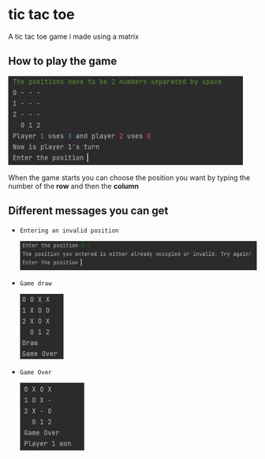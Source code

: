 # tic tac toe
 A tic tac toe game i made using a matrix
 ## How to play the game
<img src="screenshots/Screenshot_1.png"/>
<p>When the game starts you can choose the position you want by typing the number of the <b>row</b> and then the <b>column</b></p>

## Different messages you can get
- `Entering an invalid position`

   <img src="screenshots/Screenshot_3.png"/>

- `Game draw`

   <img src="screenshots/Screenshot_4.png"/>

- `Game Over`

   <img src="screenshots/Screenshot_2.png"/>

